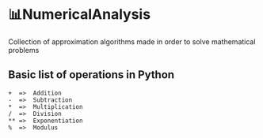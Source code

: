 # :bar_chart:NumericalAnalysis

Collection of approximation algorithms made in order to solve mathematical problems

## Basic list of operations in Python

```
+  =>  Addition
-  =>  Subtraction
*  =>  Multiplication
/  =>  Division
** =>  Exponentiation
%  =>  Modulus
```